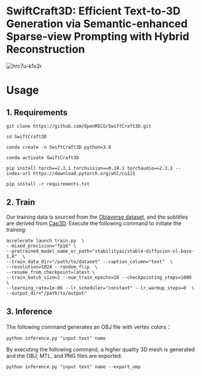 # SwiftCraft3D: Efficient Text-to-3D Generation via Semantic-enhanced Sparse-view Prompting with Hybrid Reconstruction
![hrc7u-k1v2r](https://github.com/user-attachments/assets/87541ed7-8aba-4d62-bcec-5cbd8ba983a8)

# Usage

## 1. Requirements
    git clone https://github.com/OpenMICG/SwiftCraft3D.git

    cd SwiftCraft3D
    
    conda create -n SwiftCraft3D python=3.8

    conda activate SwiftCraft3D

    pip install torch==2.3.1 torchvision==0.18.1 torchaudio==2.3.1 --index-url https://download.pytorch.org/whl/cu121

    pip install -r requirements.txt

## 2. Train
Our training data is sourced from the [Objaverse dataset](https://objaverse.allenai.org/objaverse-1.0/), and the subtitles are derived from [Cap3D](https://github.com/crockwell/Cap3D?tab=readme-ov-file). Execute the following command to initiate the training:

    accelerate launch train.py  \
    --mixed_precision="fp16" \
    --pretrained_model_name_or_path="stabilityai/stable-diffusion-xl-base-1.0"  \
    --train_data_dir="/path/to/dataset" --caption_column="text"  \
    --resolution=1024 --random_flip  \
    --resume_from_checkpoint=latest \
    --train_batch_size=2 --num_train_epochs=10 --checkpointing_steps=1000  \
    --learning_rate=1e-06 --lr_scheduler="constant" --lr_warmup_steps=0  \
    --output_dir="/path/to/output"

## 3. Inference
The following command generates an OBJ file with vertex colors：

    python inference.py "input text" name

By executing the following command, a higher quality 3D mesh is generated and the OBJ, MTL, and PNG files are exported:

    python inference.py "input text" name --export_omp
